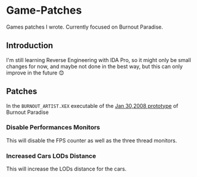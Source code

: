 # Game-Patches
Games patches I wrote. Currently focused on Burnout Paradise.

## Introduction
I'm still learning Reverse Engineering with IDA Pro, so it might only be small changes for now, and maybe not done in the best way, but this can only improve in the future 😊

## Patches
In the `BURNOUT_ARTIST.XEX` executable of the [Jan 30,2008 prototype](https://hiddenpalace.org/Burnout_Paradise_(Jan_30,_2008_prototype)) of Burnout Paradise
###  Disable Performances Monitors
This will disable the FPS counter as well as the three thread monitors.

### Increased Cars LODs Distance
This will increase the LODs distance for the cars.